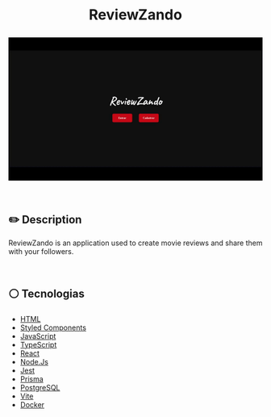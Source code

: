 # <p align = "center">ReviewZando</p>

<p align = "center"> <img src="./reviewzando-front/src/assets/ReviewZando.gif"/></p>

</br>

## ✏️ Description
<p align="justify" >ReviewZando is an application used to create movie reviews and share them with your followers.</p>

</br>

##  <p align = "left"> :white_circle: Tecnologias</p>

- [HTML](https://developer.mozilla.org/pt-BR/docs/Web/HTML)
- [Styled Components](https://styled-components.com/)
- [JavaScript](https://developer.mozilla.org/pt-BR/docs/Web/JavaScript)
- [TypeScript](https://www.typescriptlang.org/docs/)
- [React](https://reactjs.org/)
- [Node.Js](https://nodejs.org/en/docs)
- [Jest](https://jestjs.io/pt-BR/docs/getting-started)
- [Prisma](https://www.prisma.io/docs)
- [PostgreSQL](https://www.postgresql.org/docs/)
- [Vite](https://vitejs.dev)
- [Docker](https://www.docker.com)

</br>
